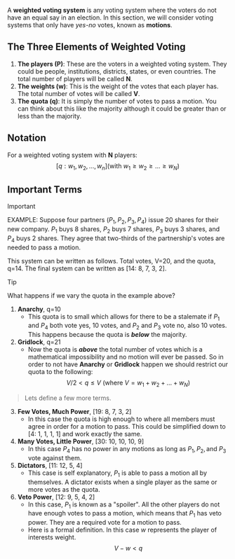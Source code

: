 A **weighted voting system** is any voting system where the voters do not have an equal say in an election. In this section, we will consider voting systems that only have *yes-no* votes, known as **motions**.

## The Three Elements of Weighted Voting

1. **The players (P)**: These are the voters in a weighted voting system. They could be people, institutions, districts, states, or even countries. The total number of players will be called **N**.
2. **The weights (w)**: This is the weight of the votes that each player has. The total number of votes will be called **V**.
3. **The quota (q)**: It is simply the number of votes to pass a motion. You can think about this like the majority although it could be greater than or less than the majority.

## Notation

For a weighted voting system with **N** players: 
$$[q: w_1, w_2, ..., w_n](\text{with   }w_1\geq w_2\geq ...\geq w_N) \tag{1}$$

## Important Terms

>[!important]
>EXAMPLE: Suppose four partners $(P_1, P_2, P_3, P_4)$ issue 20 shares for their new company. $P_1$ buys 8 shares, $P_2$ buys 7 shares, $P_3$ buys 3 shares, and $P_4$ buys 2 shares. They agree that two-thirds of the partnership's votes are needed to pass a motion. 
>
>This system can be written as follows. Total votes, V=20, and the quota, q=14. The final system can be written as \[14: 8, 7, 3, 2].

>[!tip]
>What happens if we vary the quota in the example above?
1. **Anarchy**, q=10
	- This quota is to small which allows for there to be a stalemate if $P_1$ and $P_4$ both vote yes, 10 votes, and $P_2$ and $P_3$ vote no, also 10 votes. This happens because the quota is ***below*** the majority.
2. **Gridlock**, q=21
	- Now the quota is ***above*** the total number of votes which is a mathematical impossibility and no motion will ever be passed. 
So in order to not have **Anarchy** or **Gridlock** happen we should restrict our quota to the following:
$$V/2 < q \leq V \text{ } (\text{where }V=w_1+w_2+...+w_N) \tag{2}$$
>Lets define a few more terms.
3. **Few Votes, Much Power**, \[19: 8, 7, 3, 2]
	- In this case the quota is high enough to where all members must agree in order for a motion to pass. This could be simplified down to \[4: 1, 1, 1, 1] and work exactly the same.
4. **Many Votes, Little Power**, \[30: 10, 10, 10, 9]
	- In this case $P_4$ has no power in any motions as long as $P_1, P_2, \text{and }P_3$ vote against them.
5. **Dictators**, \[11: 12, 5, 4]
	- This case is self explanatory, $P_1$ is able to pass a motion all by themselves. A dictator exists when a single player as the same or more votes as the quota.
6. **Veto Power**, \[12: 9, 5, 4, 2]
	- In this case, $P_1$ is known as a "spoiler". All the other players do not have enough votes to pass a motion, which means that $P_1$ has veto power. They are a required vote for a motion to pass.
	- Here is a formal definition. In this case *w* represents the player of interests weight.
$$V-w < q \tag{3}$$

